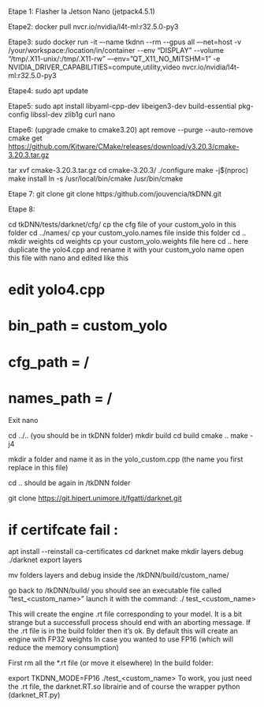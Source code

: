 Etape 1:
Flasher la Jetson Nano (jetpack4.5.1)

Etape2:
docker pull nvcr.io/nvidia/l4t-ml:r32.5.0-py3

Etape3:
sudo docker run -it –-name tkdnn --rm --gpus all –-net=host -v /your/workspace:/location/in/container --env “DISPLAY” --volume “/tmp/.X11-unix/:/tmp/.X11-rw” –-env=”QT_X11_NO_MITSHM=1” -e NVIDIA_DRIVER_CAPABILITIES=compute,utility,video nvcr.io/nvidia/l4t-ml:r32.5.0-py3

Etape4:
sudo apt update

Etape5:
sudo apt install libyaml-cpp-dev libeigen3-dev build-essential pkg-config libssl-dev zlib1g curl nano


Etape6: (upgrade cmake to cmake3.20)
apt remove --purge --auto-remove cmake
get https://github.com/Kitware/CMake/releases/download/v3.20.3/cmake-3.20.3.tar.gz

tar xvf cmake-3.20.3.tar.gz
cd cmake-3.20.3/
./configure
make -j$(nproc)
make install
ln -s /usr/local/bin/cmake /usr/bin/cmake


Etape 7:
git clone
git clone https:/github.com/jouvencia/tkDNN.git

Etape 8:

cd tkDNN/tests/darknet/cfg/
cp the cfg file of your custom_yolo in this folder
cd ../names/
cp your custom_yolo.names file inside this folder
cd ..
mkdir weights
cd weights
cp your custom_yolo.weights file here
cd ..
here duplicate the yolo4.cpp and rename it with your custom_yolo name
open this file with nano and edited like this

# edit yolo4.cpp 
# bin_path = custom_yolo
# cfg_path = / 
# names_path = /


Exit nano

cd ../.. (you should be in tkDNN folder)
mkdir build
cd build
cmake ..
make -j4

mkdir a folder and name it as in the yolo_custom.cpp (the name you first replace in this file)


cd ..
should be again in /tkDNN folder

git clone https://git.hipert.unimore.it/fgatti/darknet.git
# if certifcate fail :
apt install --reinstall ca-certificates
cd darknet
make
mkdir layers debug
./darknet export <path-to-cfg-file> <path-to-weights> layers

mv folders layers and debug inside the /tkDNN/build/custom_name/

go back to /tkDNN/build/
you should see an executable file called “test_<custom_name>”
launch it with the command:
./ test_<custom_name>

This will create the engine .rt file corresponding to your model.
It is a bit strange but a successfull process should end with an aborting message. If the .rt file is in the build folder then it’s ok.
By default this will create an engine with FP32 weights
In case you wanted to use FP16 (which will reduce the memory consumption)

First rm all the *.rt file (or move it elsewhere)
In the build folder:

export TKDNN_MODE=FP16
./test_<custom_name>
To work, you just need the .rt file, the darknet.RT.so librairie and of course the wrapper python (darknet_RT.py)








